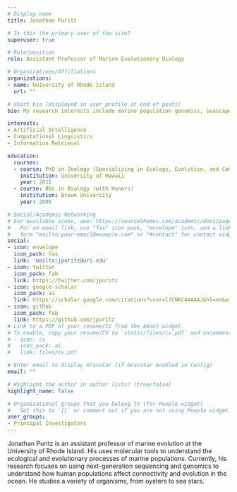 ```yaml
---
# Display name
title: Jonathan Puritz

# Is this the primary user of the site?
superuser: true

# Role/position
role: Assistant Professor of Marine Evolutionary Biology

# Organizations/Affiliations
organizations:
- name: University of Rhode Island
  url: ""

# Short bio (displayed in user profile at end of posts)
bio: My research interests include marine population genomics, seascape genomcis, and bioinformatics

interests:
- Artificial Intelligence
- Computational Linguistics
- Information Retrieval

education:
  courses:
  - course: PhD in Zoology (Specializing in Ecology, Evolution, and Conservation Biology
    institution: University of Hawaii
    year: 2011
  - course: BSc in Biology (with Honors)
    institution: Brown University
    year: 2005

# Social/Academic Networking
# For available icons, see: https://sourcethemes.com/academic/docs/page-builder/#icons
#   For an email link, use "fas" icon pack, "envelope" icon, and a link in the
#   form "mailto:your-email@example.com" or "#contact" for contact widget.
social:
- icon: envelope
  icon_pack: fas
  link: 'mailto:jpuritz@uri.edu'
- icon: twitter
  icon_pack: fab
  link: https://twitter.com/jpuritz
- icon: google-scholar
  icon_pack: ai
  link: https://scholar.google.com/citations?user=l3CNKC4AAAAJ&hl=en&oi=ao
- icon: github
  icon_pack: fab
  link: https://github.com/jpuritz
# Link to a PDF of your resume/CV from the About widget.
# To enable, copy your resume/CV to `static/files/cv.pdf` and uncomment the lines below.
# - icon: cv
#   icon_pack: ai
#   link: files/cv.pdf

# Enter email to display Gravatar (if Gravatar enabled in Config)
email: ""

# Highlight the author in author lists? (true/false)
highlight_name: false

# Organizational groups that you belong to (for People widget)
#   Set this to `[]` or comment out if you are not using People widget.
user_groups:
- Principal Investigators
---
```


Jonathan Puritz is an assistant professor of marine evolution at the University of Rhode Island. His uses molecular tools to understand the ecological and evolutionary processes of marine populations. Currently, his research focuses on using next-generation sequencing and genomics to understand how human populations affect connectivity and evolution in the ocean. He studies a variety of organisms, from oysters to sea stars.
